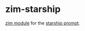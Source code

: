 # zim-starship

[zim module](https://github.com/zimfw/zimfw) for the [starship prompt](https://github.com/starship/starship).
